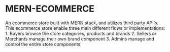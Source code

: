 # MERN-ECOMMERCE
An ecommerce store built with MERN stack, and utilizes third party API's. This ecommerce store enable three main different flows or implementations:  1. Buyers browse the store categories, products and brands 2. Sellers or Merchants manage their own brand component 3. Admins manage and control the entire store components 
